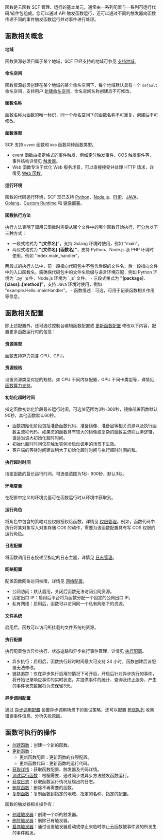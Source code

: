 函数是云函数 SCF 管理、运行的基本单元，通常由一系列配置与一系列可运行代码/软件包组成。您可以通过 API 触发函数运行，还可以通过不同的触发器向函数传递不同的事件触发函数运行并对事件进行处理。

## 函数相关概念

#### 地域
函数资源必须归属于某个地域，SCF 已经支持的地域可参见 [支持地域](https://cloud.tencent.com/document/product/583/17299#.E6.94.AF.E6.8C.81.E5.9C.B0.E5.9F.9F)。

#### 命名空间
函数资源必须创建在某个地域的某个命名空间下，每个地域默认具有一个 `default` 命名空间，支持用户 [新建命名空间](https://cloud.tencent.com/document/product/583/35913)，命名空间名称创建后不可修改。

#### 函数名称
函数名称为函数的唯一标识，同一个命名空间下的函数名称不可重复，创建后不可修改。


#### 函数类型
SCF 支持 `event` 函数和 `Web` 函数两种函数类型。
  - event 函数由指定格式的事件触发，例如定时触发事件、COS 触发事件等，事件结构详情见 [触发器](https://cloud.tencent.com/document/product/583/9705)。
  - Web 函数专注于优化 Web 服务场景，可以直接接受并处理 HTTP 请求，详情见 [Web 函数](https://cloud.tencent.com/document/product/583/56124)。

#### 运行环境
函数的代码运行环境，SCF 现已支持 [Python](https://cloud.tencent.com/document/product/583/55592)、[Node.js](https://cloud.tencent.com/document/product/583/11060)、[PHP](https://cloud.tencent.com/document/product/583/17531)、[JAVA](https://cloud.tencent.com/document/product/583/12214)、[Golang](https://cloud.tencent.com/document/product/583/18032)、[Custom Runtime](https://cloud.tencent.com/document/product/583/47274) 和 [镜像部署](https://cloud.tencent.com/document/product/583/56051)。

#### 函数执行方法
执行方法表明了调用云函数时需要从哪个文件中的哪个函数开始执行，可分为以下三种方式：
  - 一段式格式为 <b>"[文件名]"</b>，支持 Golang 环境时使用，例如 "main"。
  - 两段式格式为 <b>"[文件名].[函数名]"</b>，支持 Python、Node.js 及 PHP 环境时使用，例如 "index.main_handler"。
<dx-alert infotype="explain" title="">
两段式的执行方法中，前一段指向代码包中不包含后缀的文件名，后一段指向文件中的入口函数名。需确保代码包中的文件名后缀与语言环境匹配，例如 Python 环境为 `.py` 文件，Node.js 环境为 `.js` 文件。   
</dx-alert>
  - 三段式格式为 <b>"[package].[class]::[method]"</b>，支持 Java 环境时使用，例如 "example.Hello::mainHandler"。
- 函数描述：可选，可用于记录函数相关作用等信息。


## 函数相关配置


除上述配置外，还可通过控制台编辑函数配置或 [更新函数配置](https://cloud.tencent.com/document/product/583/19806#.E6.9B.B4.E6.96.B0.E5.87.BD.E6.95.B0.E9.85.8D.E7.BD.AE) 修改以下内容，配置更多函数运行时的信息：


#### 资源类型
函数支持算力包含 CPU、GPU。

#### 资源规格
设置资源类型对应的规格，如 CPU 不同内存配置，GPU 不同卡类型等，详情见 [函数算力支持](https://cloud.tencent.com/document/product/583/68734)。

#### 初始化超时时间
指定函数初始化阶段最长运行时间，可选值范围为3秒-300秒，镜像部署函数默认90秒，其他函数默认60秒。
  <dx-alert infotype="notice" title="">

- 函数初始化阶段包括准备函数代码、准备镜像、准备层等相关资源以及执行函数主流程代码。如果您的函数具有较大的镜像或复杂的函数主流程业务逻辑，请适当调大初始化超时时间。
- 初始化超时时间仅在触发实例冷启动调用的场景下生效。
- 客户端的等待时间建议稍大于初始化超时时间与执行超时时间的和。
  </dx-alert>
#### 执行超时时间
指定函数的最长运行时间，可选值范围为1秒- 900秒，默认3秒。

#### 环境变量
在配置中定义的环境变量可在函数运行时从环境中获取到。

#### 运行角色
将角色中包含的策略对应权限授权给函数，详情见 [权限管理](https://cloud.tencent.com/document/product/583/47933)。例如，函数代码中执行将某对象写入对象存储 COS 的动作，需要为该函数配置具有写 COS 权限的运行角色。

#### 日志配置
将函数调用日志投递至指定的日志主题，详情见 [日志管理](https://cloud.tencent.com/document/product/583/52637)。

#### 网络配置
配置函数网络访问权限，详情见 [网络配置](https://cloud.tencent.com/document/product/583/38202)。
  - 公网访问：默认启用，关闭后函数无法访问公网资源。
  - 固定出口 IP：启用后平台将为函数分配一个固定的公网出口 IP。
  - 私有网络：启用后，函数可以访问同一个私有网络下的资源。

#### 文件系统
启用后，函数可以访问所挂载的文件系统的资源。

#### 执行配置 
执行配置包含异步执行、状态追踪和异步执行事件管理，详情见 [执行配置](https://cloud.tencent.com/document/product/583/51519)。
  - 异步执行：启用后，函数执行超时时间最大可支持 24 小时，函数创建后该配置无法修改。
  - 链路追踪：仅在异步执行启用的情况下可开启，开启后针对异步执行的事件，将开始记录响应事件的实时状态，并提供事件的统计、查询及终止服务，产生的事件状态数据将为您保留3天。
 

#### 异步调用配置
通过 [异步调用配置](https://cloud.tencent.com/document/product/583/41138) 设置异步调用场景下的重试策略，还可以配置 [死信队列](https://cloud.tencent.com/document/product/583/51666) 收集错误事件信息、分析失败原因。

## 函数可执行的操作

- [创建函数](/document/product/583/19806)：创建一个新的函数。
- [更新函数](https://cloud.tencent.com/document/product/583/19806)：
  - 更新函数配置：更新函数的各项配置。
  - 更新函数代码：更新函数的运行代码。
- [获取详情](/document/product/583/19809)：获取函数配置、触发器及代码详情。
- [测试运行函数](/document/product/583/14572)：根据需要，通过同步或异步方法触发函数运行。
- [获取日志](/document/product/583/19810)：获取函数运行情况及输出的日志。
- [删除函数](/document/product/583/19807)：删除不再需要的函数。
- [复制函数](https://cloud.tencent.com/document/product/583/33664)：复制函数到指定的地域、指定的名称、指定的配置。

函数的触发器相关操作有：

- [创建触发器](https://cloud.tencent.com/document/product/583/30230)：创建一个新的触发器。
- [删除触发器](https://cloud.tencent.com/document/product/583/30231)：删除已有触发器。
- [启停触发器](https://cloud.tencent.com/document/product/583/30232)：通过设置触发器启动或停止来临时停止云函数被事件源的所发生的事件触发。
